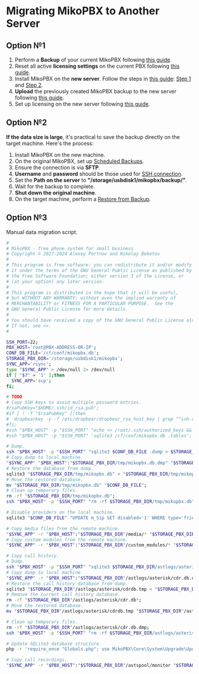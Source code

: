 # Migrating MikoPBX to Another Server

## Option №1 <a href="#variant_1" id="variant_1"></a>

1. Perform a **Backup** of your current MikoPBX following [this guide](../../modules/miko/module-backup.md).
2. Reset all active **licensing settings** on the current PBX following [this guide](https://wiki.mikopbx.ru/licensing#sbros\_i\_ustanovka\_aktivnyx\_privjazok\_licenzii).
3. Install MikoPBX on the **new server**. Follow the steps in [this guide](https://wiki.mikopbx.ru/quickstart\_lancher): [Step 1](https://wiki.mikopbx.ru/quickstart\_lancher#shag\_1\_ustanovka\_askozia\_pbx) and [Step 2](https://wiki.mikopbx.ru/quickstart\_lancher#shag\_2\_podkljuchenie\_diska\_dlja\_xranenija\_zapisej\_razgovorov).
4. **Upload** the previously created MikoPBX backup to the new server following [this guide](https://wiki.mikopbx.ru/module-backup#vosstanovlenie\_iz\_arxiva).
5. Set up licensing on the new server following [this guide](https://wiki.mikopbx.ru/licensing#aktivacija\_registracionnogo\_nomera).

## Option №2 <a href="#variant_2" id="variant_2"></a>

**If the data size is large**, it's practical to save the backup directly on the target machine. Here's the process:

1. Install MikoPBX on the new machine.
2. On the original MikoPBX, set up [Scheduled Backups](https://wiki.mikopbx.ru/module-backup#rezervnoe\_kopirovanie\_po\_raspisaniju).
3. Ensure the connection is via **SFTP**.
4. **Username** and **password** should be those used for [SSH connection](https://wiki.mikopbx.ru/general-settings#ssh).
5. Set the **Path on the server** to **"/storage/usbdisk1/mikopbx/backup/"**.
6. Wait for the backup to complete.
7. **Shut down the original machine**.
8. On the target machine, perform a [Restore from Backup](https://wiki.mikopbx.ru/module-backup#vosstanovlenie\_iz\_arxiva).

## Option №3 <a href="#variant_3" id="variant_3"></a>

Manual data migration script.

```bash
#
# MikoPBX - free phone system for small business
# Copyright © 2017-2024 Alexey Portnov and Nikolay Beketov
#
# This program is free software: you can redistribute it and/or modify
# it under the terms of the GNU General Public License as published by
# the Free Software Foundation; either version 3 of the License, or
# (at your option) any later version.
#
# This program is distributed in the hope that it will be useful,
# but WITHOUT ANY WARRANTY; without even the implied warranty of
# MERCHANTABILITY or FITNESS FOR A PARTICULAR PURPOSE.  See the
# GNU General Public License for more details.
#
# You should have received a copy of the GNU General Public License along with this program.
# If not, see <>.
#

SSH_PORT=22;
PBX_HOST='root@PBX-ADDRESS-OR-IP';
CONF_DB_FILE='/cf/conf/mikopbx.db';
STORAGE_PBX_DIR='/storage/usbdisk1/mikopbx';
SYNC_APP='rsync';
type "$SYNC_APP" > /dev/null 2> /dev/null
if [ "$?" = '1' ];then
  SYNC_APP='scp';
fi;

# TODO
# Copy SSH keys to avoid multiple password entries.
#rsaPubKey="$HOME/.ssh/id_rsa.pub";
#if [ ! -f "$rsaPubKey" ];then
#  dropbearkey -y -f /etc/dropbear/dropbear_rsa_host_key | grep "^ssh-rsa" > "$rsaPubKey";
#fi;
#ssh "$PBX_HOST" -p "$SSH_PORT" "echo >> /root/.ssh/authorized_keys && echo '$(cat "$rsaPubKey")' >> /root/.ssh/authorized_keys && nohup sh -c 'killall dropbear && /usr/sbin/dropbear -p $SSH_PORT' 2>&1 &";
#ssh "$PBX_HOST" -p "$SSH_PORT" 'sqlite3 /cf/conf/mikopbx.db .tables';

# Dump.
ssh "$PBX_HOST" -p "$SSH_PORT" "sqlite3 $CONF_DB_FILE .dump > $STORAGE_PBX_DIR/tmp/mikopbx.db.dmp";
# Copy dump to local machine.
"$SYNC_APP" "$PBX_HOST":"$STORAGE_PBX_DIR/tmp/mikopbx.db.dmp" "$STORAGE_PBX_DIR/tmp/mikopbx.db.dmp"
# Restore the database from dump.
sqlite3 "$STORAGE_PBX_DIR/tmp/mikopbx.db" < "$STORAGE_PBX_DIR/tmp/mikopbx.db.dmp";
# Move the restored database.
mv "$STORAGE_PBX_DIR/tmp/mikopbx.db" "$CONF_DB_FILE";
# Clean up temporary files.
rm -rf "$STORAGE_PBX_DIR/tmp/mikopbx.db";
ssh "$PBX_HOST" -p "$SSH_PORT" "rm -rf $STORAGE_PBX_DIR/tmp/mikopbx.db";

# Disable providers on the local machine.
sqlite3 "$CONF_DB_FILE" "UPDATE m_Sip SET disabled='1' WHERE type='friend'"

# Copy media files from the remote machine.
"$SYNC_APP" -r "$PBX_HOST":"$STORAGE_PBX_DIR"/media/* "$STORAGE_PBX_DIR"/media
# Copy custom modules from the remote machine.
"$SYNC_APP" -r "$PBX_HOST":"$STORAGE_PBX_DIR"/custom_modules/* "$STORAGE_PBX_DIR"/custom_modules

# Copy call history.
# Dump.
ssh "$PBX_HOST" -p "$SSH_PORT" "sqlite3 $STORAGE_PBX_DIR/astlogs/asterisk/cdr.db .dump > $STORAGE_PBX_DIR/astlogs/asterisk/cdr.db.dmp";
# Copy dump to local machine.
"$SYNC_APP" -r "$PBX_HOST":"$STORAGE_PBX_DIR"/astlogs/asterisk/cdr.db.dmp "$STORAGE_PBX_DIR"/astlogs/asterisk/cdr.db.dmp;
# Restore the call history database from dump.
sqlite3 "$STORAGE_PBX_DIR"/astlogs/asterisk/cdrdb.tmp < "$STORAGE_PBX_DIR"/astlogs/asterisk/cdr.db.dmp;
# Remove the current call history database.
rm -rf "$STORAGE_PBX_DIR"/astlogs/asterisk/cdr.db*;
# Move the restored database.
mv "$STORAGE_PBX_DIR"/astlogs/asterisk/cdrdb.tmp "$STORAGE_PBX_DIR"/astlogs/asterisk/cdr.db;

# Clean up temporary files.
rm -rf "$STORAGE_PBX_DIR"/astlogs/asterisk/cdr.db.dmp;
ssh "$PBX_HOST" -p "$SSH_PORT" "rm -rf $STORAGE_PBX_DIR/astlogs/asterisk/cdr.db.dmp";

# Update SQLite3 database structure.
php -r 'require_once "Globals.php"; use MikoPBX\Core\System\Upgrade\UpdateDatabase; $dbUpdater = new UpdateDatabase(); $dbUpdater->updateDatabaseStructure();'

# Copy call recordings.
"$SYNC_APP" -r "$PBX_HOST":"$STORAGE_PBX_DIR"/astspool/monitor "$STORAGE_PBX_DIR"/astspool/monitor

